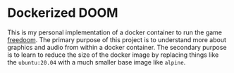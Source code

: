 # Dockerized DOOM

This is my personal implementation of a docker container to run the game
[freedoom](https://freedoom.github.io). The primary purpose of this
project is to understand more about graphics and audio from within a
docker container. The secondary purpose is to learn to reduce the size of
the docker image by replacing things like the `ubuntu:20.04` with a much
smaller base image like `alpine`.
